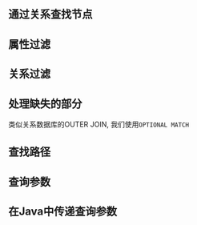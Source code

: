 ## 通过关系查找节点
## 属性过滤
## 关系过滤
## 处理缺失的部分
类似关系数据库的OUTER JOIN, 我们使用`OPTIONAL MATCH`
## 查找路径
## 查询参数
## 在Java中传递查询参数


